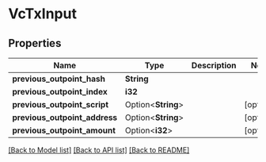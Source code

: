 # VcTxInput

## Properties

Name | Type | Description | Notes
------------ | ------------- | ------------- | -------------
**previous_outpoint_hash** | **String** |  | 
**previous_outpoint_index** | **i32** |  | 
**previous_outpoint_script** | Option<**String**> |  | [optional]
**previous_outpoint_address** | Option<**String**> |  | [optional]
**previous_outpoint_amount** | Option<**i32**> |  | [optional]

[[Back to Model list]](../README.md#documentation-for-models) [[Back to API list]](../README.md#documentation-for-api-endpoints) [[Back to README]](../README.md)


